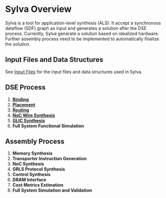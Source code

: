 # Sylva Overview

Sylva is a tool for application-level synthesis (ALS). It accept a synchronous dataflow (SDF) graph as input and generates a solution after the DSE process. Currently, Sylva generate a solution based on idealized hardware. Further assembly process need to be implemented to automatically finalize the solution.

## Input Files and Data Structures

See [Input Files](Input.md) for the input files and data structures used in Sylva.

## DSE Process

1. [**Binding**](Bind.md)
2. [**Placement**](Place.md)
3. [**Routing**](Route.md)
4. [**NoC Wire Synthesis**](Noc.md)
5. [**GLIC Synthesis**](Glic.md)
6. **Full System Functional Simulation**

## Assembly Process

1. **Memory Synthesis**
2. **Transporter Instruction Generation**
3. **NoC Synthesis**
4. **GRLS Protocol Synthesis**
5. **Control Synthesis**
6. **DRAM Interface**
7. **Cost Metrics Estimation**
8. **Full System Simulation and Validation**
